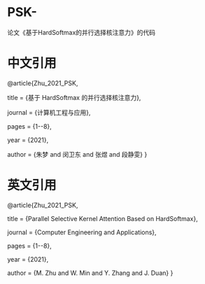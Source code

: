 # PSK-
论文《基于HardSoftmax的并行选择核注意力》的代码

# 中文引用
@article{Zhu_2021_PSK,

title = {基于 HardSoftmax 的并行选择核注意力},

journal = {计算机工程与应用},

pages = {1--8},

year = {2021},

author = {朱梦 and 闵卫东 and 张煜 and 段静雯}
}

# 英文引用
@article{Zhu_2021_PSK,

title = {Parallel Selective Kernel Attention Based on HardSoftmax},

journal = {Computer Engineering and Applications},

pages = {1--8},

year = {2021},

author = {M. Zhu and W. Min and Y. Zhang and J. Duan}
}
